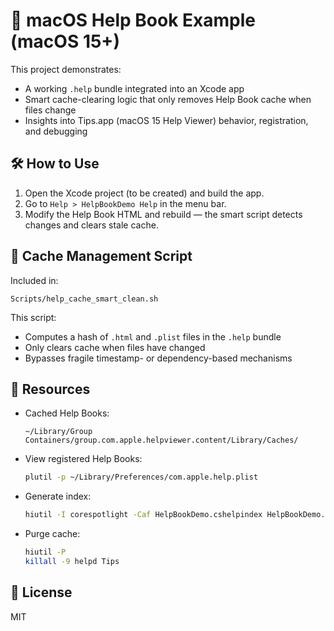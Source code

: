 # 🧭 macOS Help Book Example (macOS 15+)

This project demonstrates:
- A working `.help` bundle integrated into an Xcode app
- Smart cache-clearing logic that only removes Help Book cache when files change
- Insights into Tips.app (macOS 15 Help Viewer) behavior, registration, and debugging

## 🛠️ How to Use

1. Open the Xcode project (to be created) and build the app.
2. Go to `Help > HelpBookDemo Help` in the menu bar.
3. Modify the Help Book HTML and rebuild — the smart script detects changes and clears stale cache.

## 🔄 Cache Management Script

Included in:
```
Scripts/help_cache_smart_clean.sh
```

This script:
- Computes a hash of `.html` and `.plist` files in the `.help` bundle
- Only clears cache when files have changed
- Bypasses fragile timestamp- or dependency-based mechanisms

## 📘 Resources

- Cached Help Books:
  ```
  ~/Library/Group Containers/group.com.apple.helpviewer.content/Library/Caches/
  ```

- View registered Help Books:
  ```bash
  plutil -p ~/Library/Preferences/com.apple.help.plist
  ```

- Generate index:
  ```bash
  hiutil -I corespotlight -Caf HelpBookDemo.cshelpindex HelpBookDemo.help/Contents/Resources/
  ```

- Purge cache:
  ```bash
  hiutil -P
  killall -9 helpd Tips
  ```

## 📎 License

MIT
